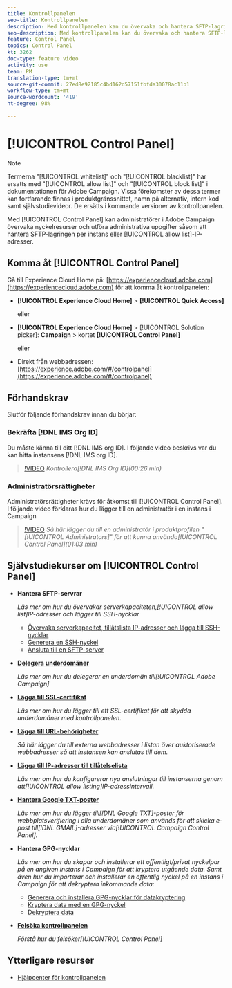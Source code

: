 ```yaml
---
title: Kontrollpanelen
seo-title: Kontrollpanelen
description: Med kontrollpanelen kan du övervaka och hantera SFTP-lagringen per instans och tillåtslista IP-adresser.
seo-description: Med kontrollpanelen kan du övervaka och hantera SFTP-lagringen per instans och tillåtslista IP-adresser.
feature: Control Panel
topics: Control Panel
kt: 3262
doc-type: feature video
activity: use
team: PM
translation-type: tm+mt
source-git-commit: 27ed8e92185c4bd162d57151fbfda30078ac11b1
workflow-type: tm+mt
source-wordcount: '419'
ht-degree: 98%

---
```



# [!UICONTROL Control Panel]

>[!NOTE]
>
>Termerna &quot;[!UICONTROL whitelist]&quot; och &quot;[!UICONTROL blacklist]&quot; har ersatts med &quot;[!UICONTROL allow list]&quot; och &quot;[!UICONTROL block list]&quot; i dokumentationen för Adobe Campaign.
>Vissa förekomster av dessa termer kan fortfarande finnas i produktgränssnittet, namn på alternativ, intern kod samt självstudievideor. De ersätts i kommande versioner av kontrollpanelen.

Med [!UICONTROL Control Panel] kan administratörer i Adobe Campaign övervaka nyckelresurser och utföra administrativa uppgifter såsom att hantera SFTP-lagringen per instans eller [!UICONTROL allow list]-IP-adresser.

## Komma åt [!UICONTROL Control Panel]

Gå till Experience Cloud Home på: [https://experiencecloud.adobe.com](https://experiencecloud.adobe.com) för att komma åt kontrollpanelen:

* **[!UICONTROL Experience Cloud Home]** > **[!UICONTROL Quick Access]**

   eller
* **[!UICONTROL Experience Cloud Home]**  > [!UICONTROL Solution picker]: **Campaign** > kortet **[!UICONTROL Control Panel]**

   eller

* Direkt från webbadressen: [https://experience.adobe.com/#/controlpanel](https://experience.adobe.com/#/controlpanel)

## Förhandskrav

Slutför följande förhandskrav innan du börjar:

### Bekräfta [!DNL IMS Org ID]

Du måste känna till ditt [!DNL IMS org ID]. I följande video beskrivs var du kan hitta instansens [!DNL IMS org ID].

>[!VIDEO](https://video.tv.adobe.com/v/27183?quality=12)
*Kontrollera[!DNL IMS Org ID](00:26 min)*

### Administratörsrättigheter

Administratörsrättigheter krävs för åtkomst till [!UICONTROL Control Panel].
I följande video förklaras hur du lägger till en administratör i en instans i Campaign

>[!VIDEO](https://video.tv.adobe.com/v/27147?quality=12)
*Så här lägger du till en administratör i produktprofilen &quot;[!UICONTROL Administrators]&quot; för att kunna använda[!UICONTROL Control Panel](01:03 min)*

## Självstudiekurser om [!UICONTROL Control Panel]

* **Hantera SFTP-servrar**

   *Läs mer om hur du övervakar serverkapaciteten,[!UICONTROL allow list]IP-adresser och lägger till SSH-nycklar*

   * [Övervaka serverkapacitet, tillåtslista IP-adresser och lägga till SSH-nycklar](/help/acc/monitoring-campaign-classic/control-panel/monitoring-server-capacity-allow-listing-adding-ssh-key.md)
   * [Generera en SSH-nyckel](/help/acc/monitoring-campaign-classic/control-panel/generate-ssh-key.md)
   * [Ansluta till en SFTP-server](/help/acc/monitoring-campaign-classic/control-panel/connect-to-sftp-server.md)

* **[Delegera underdomäner](/help/acc/monitoring-campaign-classic/control-panel/subdomain-delegation.md)**

   *Läs mer om hur du delegerar en underdomän till[!UICONTROL Adobe Campaign]*

* **[Lägga till SSL-certifikat](/help/acc/monitoring-campaign-classic/control-panel/adding-ssl-certificates.md)**

   *Läs mer om hur du lägger till ett SSL-certifikat för att skydda underdomäner med kontrollpanelen.*

* **[Lägga till URL-behörigheter](/help/acc/monitoring-campaign-classic/control-panel/adding-url-permissions.md)**

   *Så här lägger du till externa webbadresser i listan över auktoriserade webbadresser så att instansen kan anslutas till dem.*

* **[Lägga till IP-adresser till tillåtelselista](/help/acc/monitoring-campaign-classic/control-panel/ip-allow-listing.md)**

   *Läs mer om hur du konfigurerar nya anslutningar till instanserna genom att[!UICONTROL allow listing]IP-adressintervall.*

* **[Hantera Google TXT-poster](/help/acc/monitoring-campaign-classic/control-panel/google-txt-record-management.md)**

   *Läs mer om hur du lägger till[!DNL Google TXT]-poster för webbplatsverifiering i alla underdomäner som används för att skicka e-post till[!DNL GMAIL]-adresser via[!UICONTROL Campaign Control Panel].*

* **Hantera GPG-nycklar**

   *Läs mer om hur du skapar och installerar ett offentligt/privat nyckelpar på en angiven instans i Campaign för att kryptera utgående data. Samt även hur du importerar och installerar en offentlig nyckel på en instans i Campaign för att dekryptera inkommande data:*

   * [Generera och installera GPG-nycklar för datakryptering](./gpg-key-management/generating-and-installing-gpg-keys-for-data-encryption.md)
   * [Kryptera data med en GPG-nyckel](./gpg-key-management/using-a-gpg-key-to-encrypt-data.md)
   * [Dekryptera data](./gpg-key-management/decrypting-data.md)

* **[Felsöka kontrollpanelen](/help/acc/monitoring-campaign-classic/control-panel/trouble-shooting.md)**

   *Förstå hur du felsöker[!UICONTROL Control Panel]*

## Ytterligare resurser

* [Hjälpcenter för kontrollpanelen](https://docs.adobe.com/content/help/sv-SE/control-panel/using/control-panel-home.html)

